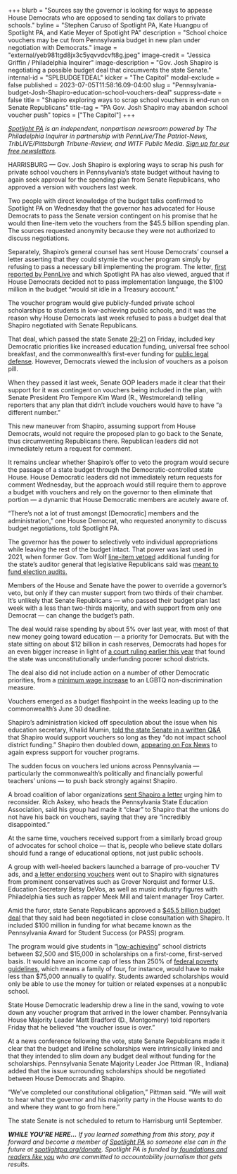 +++
blurb = "Sources say the governor is looking for ways to appease House Democrats who are opposed to sending tax dollars to private schools."
byline = "Stephen Caruso of Spotlight PA, Kate Huangpu of Spotlight PA, and Katie Meyer of Spotlight PA"
description = "School choice vouchers may be cut from Pennsylvania budget in new plan under negotiation with Democrats."
image = "external/yeb981tgd8jx3c5yqvvdcvft8g.jpeg"
image-credit = "Jessica Griffin / Philadelphia Inquirer"
image-description = "Gov. Josh Shapiro is negotiating a possible budget deal that circumvents the state Senate."
internal-id = "SPLBUDGETDEAL"
kicker = "The Capitol"
modal-exclude = false
published = 2023-07-05T11:58:16.09-04:00
slug = "Pennsylvania-budget-Josh-Shapiro-education-school-vouchers-deal"
suppress-date = false
title = "Shapiro exploring ways to scrap school vouchers in end-run on Senate Republicans"
title-tag = "PA Gov. Josh Shapiro may abandon school voucher push"
topics = ["The Capitol"]
+++

<a href="https://www.spotlightpa.org/"><em>Spotlight PA</em></a><em> is an independent, nonpartisan newsroom powered by The Philadelphia Inquirer in partnership with PennLive/The Patriot-News, TribLIVE/Pittsburgh Tribune-Review, and WITF Public Media. </em><a href="https://www.spotlightpa.org/newsletters"><em>Sign up for our free newsletters</em></a><em>.</em>

HARRISBURG — Gov. Josh Shapiro is exploring ways to scrap his push for private school vouchers in Pennsylvania’s state budget without having to again seek approval for the spending plan from Senate Republicans, who approved a version with vouchers last week.

Two people with direct knowledge of the budget talks confirmed to Spotlight PA on Wednesday that the governor has advocated for House Democrats to pass the Senate version contingent on his promise that he would then line-item veto the vouchers from the $45.5 billion spending plan. The sources requested anonymity because they were not authorized to discuss negotiations.

Separately, Shapiro’s general counsel has sent House Democrats’ counsel a letter asserting that they could stymie the voucher program simply by refusing to pass a necessary bill implementing the program. The letter, <a href="https://www.pennlive.com/politics/2023/07/pa-house-identifies-a-way-to-pass-a-state-budget-without-implementing-a-voucher-plan.html">first reported by PennLive</a> and which Spotlight PA has also viewed, argued that if House Democrats decided not to pass implementation language, the $100 million in the budget “would sit idle in a Treasury account.”

<script src="https://www.spotlightpa.org/embed.js" async></script><div data-spl-embed-version="1" data-spl-src="https://www.spotlightpa.org/embeds/newsletter/"></div>

The voucher program would give publicly-funded private school scholarships to students in low-achieving public schools, and it was the reason why House Democrats last week refused to pass a budget deal that Shapiro negotiated with Senate Republicans.

That deal, which passed the state Senate <a href="https://www.legis.state.pa.us/CFDOCS/Legis/RC/Public/rc_view_action2.cfm?sess_yr=2023&amp;sess_ind=0&amp;rc_body=S&amp;rc_nbr=213">29-21</a> on Friday, included key Democratic priorities like increased education funding, universal free school breakfast, and the commonwealth’s first-ever funding for <a href="https://www.spotlightpa.org/news/2023/04/pa-public-defense-gov-shapiro/">public legal defense</a>. However, Democrats viewed the inclusion of vouchers as a poison pill.

When they passed it last week, Senate GOP leaders made it clear that their support for it was contingent on vouchers being included in the plan, with Senate President Pro Tempore Kim Ward (R., Westmoreland) telling reporters that any plan that didn’t include vouchers would have to have “a different number.”

This new maneuver from Shapiro, assuming support from House Democrats, would not require the proposed plan to go back to the Senate, thus circumventing Republicans there. Republican leaders did not immediately return a request for comment.

It remains unclear whether Shapiro’s offer to veto the program would secure the passage of a state budget through the Democratic-controlled state House. House Democratic leaders did not immediately return requests for comment Wednesday, but the approach would still require them to approve a budget with vouchers and rely on the governor to then eliminate that portion — a dynamic that House Democratic members are acutely aware of.

“There’s not a lot of trust amongst \[Democratic\] members and the administration,” one House Democrat, who requested anonymity to discuss budget negotiations, told Spotlight PA.

The governor has the power to selectively veto individual appropriations while leaving the rest of the budget intact. That power was last used in 2021, when former Gov. Tom Wolf <a href="https://www.thecentersquare.com/pennsylvania/article_ab150b84-d9e8-11eb-a03b-03ca685c7e76.html">line-item vetoed</a> additional funding for the state’s auditor general that legislative Republicans said was <a href="https://www.penncapital-star.com/election-2020/gop-legislature-says-it-funded-election-audits-wolf-auditor-general-defoor-disagree/">meant to fund election audits.</a>

Members of the House and Senate have the power to override a governor’s veto, but only if they can muster support from two thirds of their chamber. It’s unlikely that Senate Republicans — who passed their budget plan last week with a less than two-thirds majority, and with support from only one Democrat — can change the budget’s path.

The deal would raise spending by about 5% over last year, with most of that new money going toward education — a priority for Democrats. But with the state sitting on about $12 billion in cash reserves, Democrats had hopes for an even bigger increase in light of <a href="https://www.spotlightpa.org/news/2023/02/pa-public-school-funding-lawsuit-state-budget-billions/">a court ruling earlier this year</a> that found the state was unconstitutionally underfunding poorer school districts.

The deal also did not include action on a number of other Democratic priorities, from a <a href="https://www.spotlightpa.org/news/2023/06/pa-minimum-wage-raise-legislature/#:~:text=At%20the%20moment%2C%20Pennsylvania&#39;s%20wage,same%20as%20the%20federal%20minimum.">minimum wage increase</a> to an LGBTQ non-discrimination measure.

Vouchers emerged as a budget flashpoint in the weeks leading up to the commonwealth’s June 30 deadline.

Shapiro’s administration kicked off speculation about the issue when his education secretary, Khalid Mumin, <a href="https://www.spotlightpa.org/news/2023/06/pa-private-school-voucher-legislature-josh-shapiro-jeff-yass/">told the state Senate in a written Q&amp;A</a> that Shapiro would support vouchers so long as they “do not impact school district funding.” Shapiro then doubled down, <a href="https://www.foxnews.com/video/6329975337112">appearing on Fox News</a> to again express support for voucher programs.

The sudden focus on vouchers led unions across Pennsylvania — particularly the commonwealth’s politically and financially powerful teachers’ unions — to push back strongly against Shapiro.

A broad coalition of labor organizations <a href="https://www.spotlightpa.org/news/2023/06/pa-private-school-voucher-legislature-josh-shapiro-jeff-yass/">sent Shapiro a letter</a> urging him to reconsider. Rich Askey, who heads the Pennsylvania State Education Association, said his group had made it “clear” to Shapiro that the unions do not have his back on vouchers, saying that they are “incredibly disappointed.”

At the same time, vouchers received support from a similarly broad group of advocates for school choice — that is, people who believe state dollars should fund a range of educational options, not just public schools.

A group with well-heeled backers launched a barrage of pro-voucher TV ads, and <a href="https://www.spotlightpa.org/news/2023/06/pa-senate-budget-private-school-voucher-pass-house-leaves/">a letter endorsing vouchers</a> went out to Shapiro with signatures from prominent conservatives such as Grover Norquist and former U.S. Education Secretary Betsy DeVos, as well as music industry figures with Philadelphia ties such as rapper Meek Mill and talent manager Troy Carter.

Amid the furor, state Senate Republicans approved a <a href="https://www.legis.state.pa.us/cfdocs/legis/PN/Public/btCheck.cfm?txtType=PDF&amp;sessYr=2023&amp;sessInd=0&amp;billBody=H&amp;billTyp=B&amp;billNbr=0479&amp;pn=1815">$45.5 billion budget deal</a> that they said had been negotiated in close consultation with Shapiro. It included $100 million in funding for what became known as the Pennsylvania Award for Student Success (or PASS) program.

The program would give students in “<a href="https://casetext.com/statute/pennsylvania-statutes/statutes-unconsolidated/title-24-ps-education/chapter-1-public-school-code-of-1949/article-xx-b-educational-tax-credits/section-20-2002-b-definitions">low-achieving</a>” school districts between $2,500 and $15,000 in scholarships on a first-come, first-served basis. It would have an income cap of less than 250% of <a href="https://aspe.hhs.gov/topics/poverty-economic-mobility/poverty-guidelines">federal poverty guidelines</a>, which means a family of four, for instance, would have to make less than $75,000 annually to qualify. Students awarded scholarships would only be able to use the money for tuition or related expenses at a nonpublic school.

State House Democratic leadership drew a line in the sand, vowing to vote down any voucher program that arrived in the lower chamber. Pennsylvania House Majority Leader Matt Bradford (D., Montgomery) told reporters Friday that he believed “the voucher issue is over.”

<script src="https://www.spotlightpa.org/embed.js" async></script><div data-spl-embed-version="1" data-spl-src="https://www.spotlightpa.org/embeds/donate/"></div>

At a news conference following the vote, state Senate Republicans made it clear that the budget and lifeline scholarships were intrinsically linked and that they intended to slim down any budget deal without funding for the scholarships. Pennsylvania Senate Majority Leader Joe Pittman (R., Indiana) added that the issue surrounding scholarships should be negotiated between House Democrats and Shapiro.

“We&#39;ve completed our constitutional obligation,” Pittman said. “We will wait to hear what the governor and his majority party in the House wants to do and where they want to go from here.”

The state Senate is not scheduled to return to Harrisburg until September.

<strong><em>WHILE YOU’RE HERE…</em></strong><em> If you learned something from this story, pay it forward and become a member of </em><a href="https://www.spotlightpa.org/"><em>Spotlight PA</em></a><em> so someone else can in the future at </em><a href="https://www.spotlightpa.org/donate/"><em>spotlightpa.org/donate</em></a><em>. Spotlight PA is funded by</em><a href="https://www.spotlightpa.org/support"><em> foundations and readers like you</em></a><em> who are committed to accountability journalism that gets results.</em>


